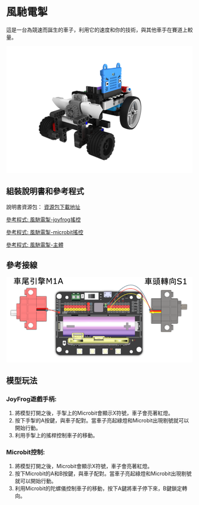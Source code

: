 # 風馳電掣

這是一台為競速而誕生的車子，利用它的速度和你的技術，與其他車手在賽道上較量。

![](images/speed.png)

## 組裝說明書和參考程式

說明書資源包： [資源包下載地址](https://bit.ly/Powerbrick10in1BuildingGuide)

[參考程式: 風馳電掣-joyfrog搖控](https://makecode.microbit.org/_H0udau4FrYqW)

[參考程式: 風馳電掣-microbit搖控](https://makecode.microbit.org/_XcR2kH8iqMmY)

[參考程式: 風馳電掣-主體](https://makecode.microbit.org/_WjWYEHPJJW4c)

## 參考接線

![](images/speed_wire.png)

## 模型玩法

### JoyFrog遊戲手柄:

1. 將模型打開之後，手掣上的Microbit會顯示X符號，車子會亮著紅燈。
2. 按下手掣的A按鍵，與車子配對。當車子亮起綠燈和Microbit出現剔號就可以開始行動。
3. 利用手掣上的搖桿控制車子的移動。

### Microbit控制:

1. 將模型打開之後，Microbit會顯示X符號，車子會亮著紅燈。
2. 按下Microbit的A和B按鍵，與車子配對。當車子亮起綠燈和Microbit出現剔號就可以開始行動。
3. 利用Microbit的陀螺儀控制車子的移動，按下A鍵將車子停下來，B鍵鎖定轉向。